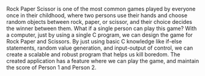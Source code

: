 Rock Paper Scissor is one of the most common games played by everyone once in their childhood, where two persons use their hands and choose random objects between rock, paper, or scissor,
and their choice decides the winner between them. 
What if a single person can play this game? With a computer, just by using a single C program, we can design the game for Rock Paper and Scissors.
By just using basic C knowledge like if-else statements, random value generation, and input-output of control, we can create a scalable and robust program that helps us kill boredom.
The created application has a feature where we can play the game, and maintain the score of Person 1 and Person 2.
